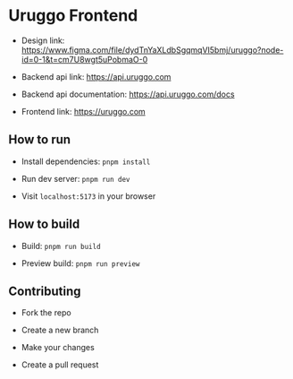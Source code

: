 # Uruggo Frontend

- Design link: https://www.figma.com/file/dydTnYaXLdbSgqmqVI5bmj/uruggo?node-id=0-1&t=cm7U8wgt5uPobmaO-0

- Backend api link:
  https://api.uruggo.com

- Backend api documentation: https://api.uruggo.com/docs

- Frontend link: https://uruggo.com

## How to run

- Install dependencies: `pnpm install`

- Run dev server: `pnpm run dev`

- Visit `localhost:5173` in your browser

## How to build

- Build: `pnpm run build`

- Preview build: `pnpm run preview`

## Contributing

- Fork the repo

- Create a new branch

- Make your changes

- Create a pull request
